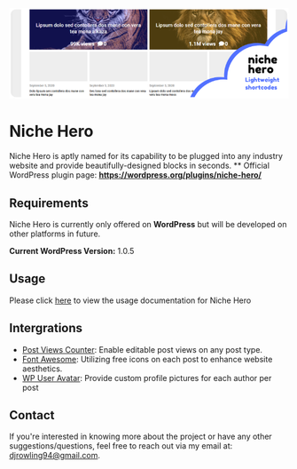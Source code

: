 ![Niche Hero](https://github.com/dallasrowling/niche-hero/blob/main/assets/images/niche-hero.png?raw=true)

# Niche Hero

Niche Hero is aptly named for its capability to be plugged into any industry website and provide beautifully-designed blocks in seconds. 
** Official WordPress plugin page: **https://wordpress.org/plugins/niche-hero/**

## Requirements

Niche Hero is currently only offered on **WordPress** but will be developed on other platforms in future. 

**Current WordPress Version:** 1.0.5

## Usage

Please click [here](https://github.com/dallasrowling/niche-hero/wiki/How-to-use-%22Niche-Hero%22-in-WordPress) to view the usage documentation for Niche Hero

## Intergrations

- [Post Views Counter](https://en-ca.wordpress.org/plugins/post-views-counter/): Enable editable post views on any post type.
- [Font Awesome](https://fontawesome.com/): Utilizing free icons on each post to enhance website aesthetics.
- [WP User Avatar](https://en-ca.wordpress.org/plugins/wp-user-avatar/): Provide custom profile pictures for each author per post

## Contact 

If you're interested in knowing more about the project or have any other suggestions/questions, feel free to reach out via my email at: [djrowling94@gmail.com](mailto:djrowling94@gmail.com).

